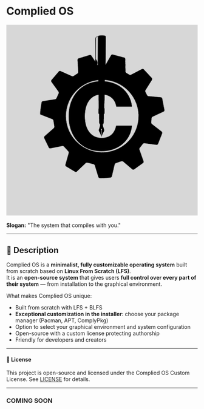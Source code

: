 # Complied OS

![Complied OS Logo](artwork/logo.png)

**Slogan:** "The system that compiles with you."

---

## 🧩 Description

Complied OS is a **minimalist, fully customizable operating system** built from scratch based on **Linux From Scratch (LFS)**.  
It is an **open-source system** that gives users **full control over every part of their system** — from installation to the graphical environment.

What makes Complied OS unique:
- Built from scratch with LFS + BLFS
- **Exceptional customization in the installer**: choose your package manager (Pacman, APT, ComplyPkg)
- Option to select your graphical environment and system configuration
- Open-source with a custom license protecting authorship
- Friendly for developers and creators

---

#### 📜 License

This project is open-source and licensed under the Complied OS Custom License.
See [LICENSE](LICENSE.txt) for details.

---

### COMING SOON 
